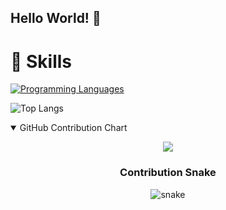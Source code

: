 ## Hello World! 👋

# 🚀 Skills 
[![Programming Languages](https://skillicons.dev/icons?i=java,c,cpp,python,html,css,github,linux,windows,obsidian)](https://skillicons.dev)

![Top Langs](https://github-readme-stats.vercel.app/api/top-langs/?username=desmonHak&layout=compact)

<details open>
<summary>GitHub Contribution Chart</summary>
<p align="center">
    <img src="https://github-readme-activity-graph.vercel.app/graph?username=desmonHak&theme=github-compact&area=true&hide_border=true&custom_title=Contribution%20Graph&bg_color=000000&color=C2FFC7&line=CB9DF0&point=C2FFC7&area_color=CB9DF0" />
</p>
</details>

<h3 align="center">Contribution Snake</h3>
<p align="center">
  <img src="https://raw.githubusercontent.com/desmonHak/desmonHak/output/github-contribution-grid-snake.svg" alt="snake"/>
</p>
</details>
